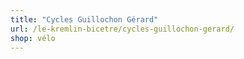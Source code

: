 ```yaml
---
title: "Cycles Guillochon Gérard"
url: /le-kremlin-bicetre/cycles-guillochon-gerard/
shop: vélo
---
```

